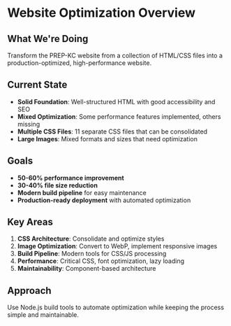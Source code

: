 # Website Optimization Overview

## What We're Doing
Transform the PREP-KC website from a collection of HTML/CSS files into a production-optimized, high-performance website.

## Current State
- **Solid Foundation**: Well-structured HTML with good accessibility and SEO
- **Mixed Optimization**: Some performance features implemented, others missing
- **Multiple CSS Files**: 11 separate CSS files that can be consolidated
- **Large Images**: Mixed formats and sizes that need optimization

## Goals
- **50-60% performance improvement**
- **30-40% file size reduction**
- **Modern build pipeline** for easy maintenance
- **Production-ready deployment** with automated optimization

## Key Areas
1. **CSS Architecture**: Consolidate and optimize styles
2. **Image Optimization**: Convert to WebP, implement responsive images
3. **Build Pipeline**: Modern tools for CSS/JS processing
4. **Performance**: Critical CSS, font optimization, lazy loading
5. **Maintainability**: Component-based architecture

## Approach
Use Node.js build tools to automate optimization while keeping the process simple and maintainable.
